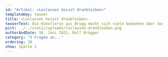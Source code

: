 ```yaml
---
id: "Artikel: «Loslassen heisst dranbleiben»"
templateKey: teaser
title: «Loslassen heisst dranbleiben»
teaserText: Die Künstlerin aus Brugg macht sich viele Gedanken über das Leben nach der Ausstellung.
pict: ../../static/uploads/loslassen-dranbleiben.png
authorAndDate: 16. Juni 2021, Rolf Brügger
category: "5 Fragen an..."
ordering: 20
show: Spalte 1
---
```

